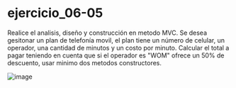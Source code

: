 # ejercicio_06-05
Realice el analisis, diseño y construcción en metodo MVC.
Se desea gesitonar un plan de telefonía movil, el plan tiene un número de celular, un operador, una cantidad de minutos y un costo por minuto.
Calcular el total a pagar teniendo en cuenta que si el operador es "WOM" ofrece un 50% de descuento, usar minimo dos metodos constructores.


![image](https://user-images.githubusercontent.com/102566762/236635164-717aabcf-44f7-488b-87dc-5b4a1b15b43a.png)
